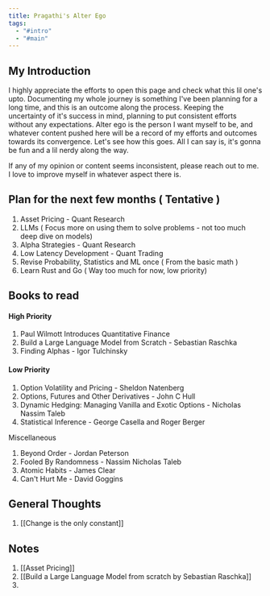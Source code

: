```yaml
---
title: Pragathi's Alter Ego
tags:
  - "#intro"
  - "#main"
---
```

## My Introduction

I highly appreciate the efforts to open this page and check what this lil one's upto. Documenting my whole journey is something I've been planning for a long time, and this is an outcome along the process. Keeping the uncertainty of it's success in mind, planning to put consistent efforts without any expectations. Alter ego is the person I want myself to be, and whatever content pushed here will be a record of my efforts and outcomes towards its convergence. Let's see how this goes. All I can say is, it's gonna be fun and a lil nerdy along the way. 

If any of my opinion or content seems inconsistent, please reach out to me. I love to improve myself in whatever aspect there is. 

## Plan for the next few months ( Tentative )
1. Asset Pricing - Quant Research
2. LLMs ( Focus more on using them to solve problems - not too much deep dive on models)
3. Alpha Strategies - Quant Research
4. Low Latency Development - Quant Trading
5. Revise Probability, Statistics and ML once ( From the basic math )
6. Learn Rust and Go ( Way too much for now, low priority)

## Books to read 

#### High Priority
1. Paul Wilmott Introduces Quantitative Finance
2. Build a Large Language Model from Scratch - Sebastian Raschka
3. Finding Alphas - Igor Tulchinsky

#### Low Priority
1. Option Volatility and Pricing - Sheldon Natenberg
2. Options, Futures and Other Derivatives - John C Hull
4. Dynamic Hedging: Managing Vanilla and Exotic Options - Nicholas Nassim Taleb
5. Statistical Inference - George Casella and Roger Berger

Miscellaneous
1. Beyond Order - Jordan Peterson
2. Fooled By Randomness - Nassim Nicholas Taleb
3. Atomic Habits - James Clear
4. Can't Hurt Me - David Goggins


## General Thoughts
1. [[Change is the only constant]]

## Notes
1. [[Asset Pricing]]
2. [[Build a Large Language Model from scratch by Sebastian Raschka]]
3. 